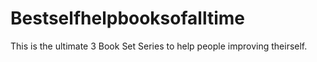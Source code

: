 # Bestselfhelpbooksofalltime
This is the ultimate 3 Book Set Series to help people improving theirself.
